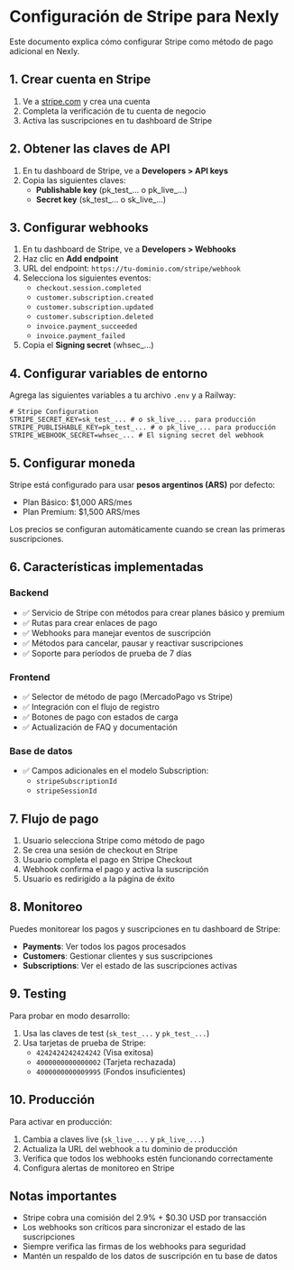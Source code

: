 # Configuración de Stripe para Nexly

Este documento explica cómo configurar Stripe como método de pago adicional en Nexly.

## 1. Crear cuenta en Stripe

1. Ve a [stripe.com](https://stripe.com) y crea una cuenta
2. Completa la verificación de tu cuenta de negocio
3. Activa las suscripciones en tu dashboard de Stripe

## 2. Obtener las claves de API

1. En tu dashboard de Stripe, ve a **Developers > API keys**
2. Copia las siguientes claves:
   - **Publishable key** (pk_test_... o pk_live_...)
   - **Secret key** (sk_test_... o sk_live_...)

## 3. Configurar webhooks

1. En tu dashboard de Stripe, ve a **Developers > Webhooks**
2. Haz clic en **Add endpoint**
3. URL del endpoint: `https://tu-dominio.com/stripe/webhook`
4. Selecciona los siguientes eventos:
   - `checkout.session.completed`
   - `customer.subscription.created`
   - `customer.subscription.updated`
   - `customer.subscription.deleted`
   - `invoice.payment_succeeded`
   - `invoice.payment_failed`
5. Copia el **Signing secret** (whsec_...)

## 4. Configurar variables de entorno

Agrega las siguientes variables a tu archivo `.env` y a Railway:

```env
# Stripe Configuration
STRIPE_SECRET_KEY=sk_test_... # o sk_live_... para producción
STRIPE_PUBLISHABLE_KEY=pk_test_... # o pk_live_... para producción
STRIPE_WEBHOOK_SECRET=whsec_... # El signing secret del webhook
```

## 5. Configurar moneda

Stripe está configurado para usar **pesos argentinos (ARS)** por defecto:

- Plan Básico: $1,000 ARS/mes
- Plan Premium: $1,500 ARS/mes

Los precios se configuran automáticamente cuando se crean las primeras suscripciones.

## 6. Características implementadas

### Backend
- ✅ Servicio de Stripe con métodos para crear planes básico y premium
- ✅ Rutas para crear enlaces de pago
- ✅ Webhooks para manejar eventos de suscripción
- ✅ Métodos para cancelar, pausar y reactivar suscripciones
- ✅ Soporte para períodos de prueba de 7 días

### Frontend
- ✅ Selector de método de pago (MercadoPago vs Stripe)
- ✅ Integración con el flujo de registro
- ✅ Botones de pago con estados de carga
- ✅ Actualización de FAQ y documentación

### Base de datos
- ✅ Campos adicionales en el modelo Subscription:
  - `stripeSubscriptionId`
  - `stripeSessionId`

## 7. Flujo de pago

1. Usuario selecciona Stripe como método de pago
2. Se crea una sesión de checkout en Stripe
3. Usuario completa el pago en Stripe Checkout
4. Webhook confirma el pago y activa la suscripción
5. Usuario es redirigido a la página de éxito

## 8. Monitoreo

Puedes monitorear los pagos y suscripciones en tu dashboard de Stripe:
- **Payments**: Ver todos los pagos procesados
- **Customers**: Gestionar clientes y sus suscripciones
- **Subscriptions**: Ver el estado de las suscripciones activas

## 9. Testing

Para probar en modo desarrollo:
1. Usa las claves de test (`sk_test_...` y `pk_test_...`)
2. Usa tarjetas de prueba de Stripe:
   - `4242424242424242` (Visa exitosa)
   - `4000000000000002` (Tarjeta rechazada)
   - `4000000000009995` (Fondos insuficientes)

## 10. Producción

Para activar en producción:
1. Cambia a claves live (`sk_live_...` y `pk_live_...`)
2. Actualiza la URL del webhook a tu dominio de producción
3. Verifica que todos los webhooks estén funcionando correctamente
4. Configura alertas de monitoreo en Stripe

## Notas importantes

- Stripe cobra una comisión del 2.9% + $0.30 USD por transacción
- Los webhooks son críticos para sincronizar el estado de las suscripciones
- Siempre verifica las firmas de los webhooks para seguridad
- Mantén un respaldo de los datos de suscripción en tu base de datos
